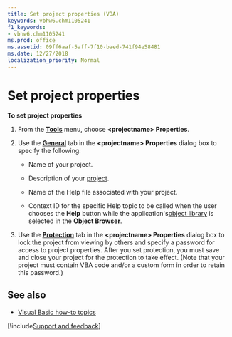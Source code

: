 ```yaml
---
title: Set project properties (VBA)
keywords: vbhw6.chm1105241
f1_keywords:
- vbhw6.chm1105241
ms.prod: office
ms.assetid: 09ff6aaf-5aff-7f10-baed-741f94e58481
ms.date: 12/27/2018
localization_priority: Normal
---
```



# Set project properties

**To set project properties**

1. From the **[Tools](../reference/user-interface-help/tools-menu.md)** menu, choose **&lt;projectname&gt; Properties**.
    
2. Use the **[General](../reference/user-interface-help/project-properties-dialog-box.md#general-tab)** tab in the **&lt;projectname&gt; Properties** dialog box to specify the following:
    
   - Name of your project.
    
   - Description of your [project](../Glossary/vbe-glossary.md#project).
    
   - Name of the Help file associated with your project.
    
   - Context ID for the specific Help topic to be called when the user chooses the **Help** button while the application's[object library](../Glossary/vbe-glossary.md#object-library) is selected in the **Object Browser**.
    
3. Use the **[Protection](../reference/user-interface-help/project-properties-dialog-box.md#protection-tab)** tab in the **&lt;projectname&gt; Properties** dialog box to lock the project from viewing by others and specify a password for access to project properties. After you set protection, you must save and close your project for the protection to take effect. (Note that your project must contain VBA code and/or a custom form in order to retain this password.)
    
## See also

- [Visual Basic how-to topics](../reference/user-interface-help/visual-basic-how-to-topics.md)

[!include[Support and feedback](~/includes/feedback-boilerplate.md)]